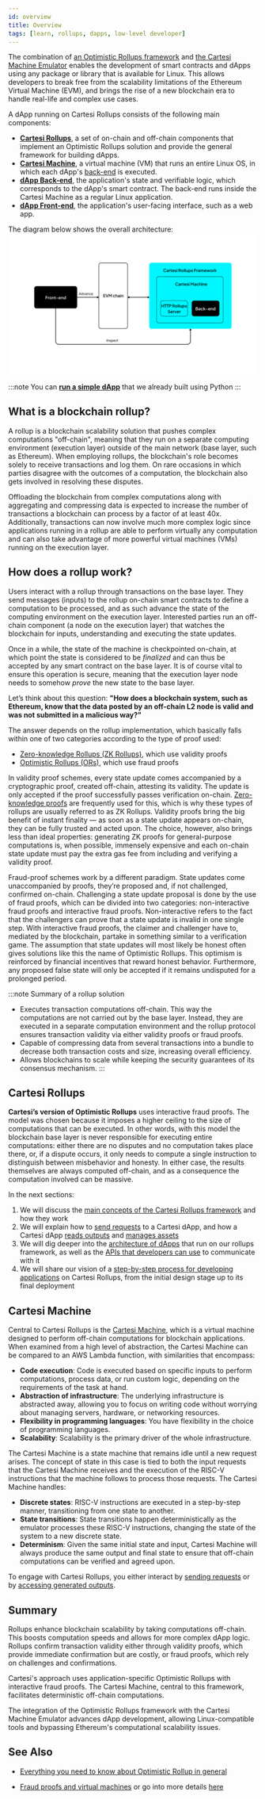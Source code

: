 ```yaml
---
id: overview
title: Overview
tags: [learn, rollups, dapps, low-level developer]
---
```


The combination of [an Optimistic Rollups framework](https://github.com/cartesi/rollups) and [the Cartesi Machine Emulator](https://github.com/cartesi/machine-emulator) enables the development of smart contracts and dApps using any package or library that is available for Linux. This allows developers to break free from the scalability limitations of the Ethereum Virtual Machine (EVM), and brings the rise of a new blockchain era to handle real-life and complex use cases.

A dApp running on Cartesi Rollups consists of the following main components:

- [**Cartesi Rollups**](./components.md), a set of on-chain and off-chain components that implement an Optimistic Rollups solution and provide the general framework for building dApps.
- [**Cartesi Machine**](/machine/intro), a virtual machine (VM) that runs an entire Linux OS, in which each dApp's [back-end](./dapp-architecture.md#back-end) is executed.
- [**dApp Back-end**](./dapp-architecture.md#back-end), the application's state and verifiable logic, which corresponds to the dApp's smart contract. The back-end runs inside the Cartesi Machine as a regular Linux application.
- [**dApp Front-end**](./dapp-architecture.md#front-end), the application's user-facing interface, such as a web app.

The diagram below shows the overall architecture:
![img](./core-components.png)

:::note
You can [**run a simple dApp**](./build-dapps/run-dapp.md) that we already built using Python
:::

## What is a blockchain rollup?

A rollup is a blockchain scalability solution that pushes complex computations "off-chain", meaning that they run on a separate computing environment (execution layer) outside of the main network (base layer, such as Ethereum). When employing rollups, the blockchain's role becomes solely to receive transactions and log them. On rare occasions in which parties disagree with the outcomes of a computation, the blockchain also gets involved in resolving these disputes.

Offloading the blockchain from complex computations along with aggregating and compressing data is expected to increase the number of transactions a blockchain can process by a factor of at least 40x. Additionally, transactions can now involve much more complex logic since applications running in a rollup are able to perform virtually any computation and can also take advantage of more powerful virtual machines (VMs) running on the execution layer.

## How does a rollup work?

Users interact with a rollup through transactions on the base layer. They send messages (inputs) to the rollup on-chain smart contracts to define a computation to be processed, and as such advance the state of the computing environment on the execution layer. Interested parties run an off-chain component (a node on the execution layer) that watches the blockchain for inputs, understanding and executing the state updates.

Once in a while, the state of the machine is checkpointed on-chain, at which point the state is considered to be _finalized_ and can thus be accepted by any smart contract on the base layer. It is of course vital to ensure this operation is secure, meaning that the execution layer node needs to somehow _prove_ the new state to the base layer.

Let’s think about this question:
**"How does a blockchain system, such as Ethereum, know that the data posted by an off-chain L2 node is valid and was not submitted in a malicious way?"**

The answer depends on the rollup implementation, which basically falls within one of two categories according to the type of proof used:

- [Zero-knowledge Rollups (ZK Rollups)](https://ethereum.org/en/developers/docs/scaling/zk-rollups), which use validity proofs
- [Optimistic Rollups (ORs)](https://ethereum.org/en/developers/docs/scaling/optimistic-rollups/), which use fraud proofs

In validity proof schemes, every state update comes accompanied by a cryptographic proof, created off-chain, attesting its validity. The update is only accepted if the proof successfully passes verification on-chain. [Zero-knowledge proofs](https://en.wikipedia.org/wiki/Zero-knowledge_proof) are frequently used for this, which is why these types of rollups are usually referred to as ZK Rollups. Validity proofs bring the big benefit of instant finality — as soon as a state update appears on-chain, they can be fully trusted and acted upon. The choice, however, also brings less than ideal properties: generating ZK proofs for general-purpose computations is, when possible, immensely expensive and each on-chain state update must pay the extra gas fee from including and verifying a validity proof.

Fraud-proof schemes work by a different paradigm. State updates come unaccompanied by proofs, they’re proposed and, if not challenged, confirmed on-chain. Challenging a state update proposal is done by the use of fraud proofs, which can be divided into two categories: non-interactive fraud proofs and interactive fraud proofs.
Non-interactive refers to the fact that the challengers can prove that a state update is invalid in one single step. With interactive fraud proofs, the claimer and challenger have to, mediated by the blockchain, partake in something similar to a verification game. The assumption that state updates will most likely be honest often gives solutions like this the name of Optimistic Rollups. This optimism is reinforced by financial incentives that reward honest behavior. Furthermore, any proposed false state will only be accepted if it remains undisputed for a prolonged period.

:::note Summary of a rollup solution

- Executes transaction computations off-chain. This way the computations are not carried out by the base layer. Instead, they are executed in a separate computation environment and the rollup protocol ensures transaction validity via either validity proofs or fraud proofs.
- Capable of compressing data from several transactions into a bundle to decrease both transaction costs and size, increasing overall efficiency.
- Allows blockchains to scale while keeping the security guarantees of its consensus mechanism.
:::

## Cartesi Rollups

**Cartesi’s version of Optimistic Rollups** uses interactive fraud proofs. The model was chosen because it imposes a higher ceiling to the size of computations that can be executed. In other words, with this model the blockchain base layer is never responsible for executing entire computations: either there are no disputes and no computation takes place there, or, if a dispute occurs, it only needs to compute a single instruction to distinguish between misbehavior and honesty. In either case, the results themselves are always computed off-chain, and as a consequence the computation involved can be massive.

In the next sections:

1. We will discuss the [main concepts of the Cartesi Rollups framework](./components.md) and how they work
2. We will explain how to [send requests](./sending-requests.md) to a Cartesi dApp, and how a Cartesi dApp [reads outputs](./reading-outputs.md) and [manages assets](./assets-handling.md)
3. We will dig deeper into the [architecture of dApps](./dapp-architecture.md) that run on our rollups framework, as well as the [APIs that developers can use](./http-api.md) to communicate with it
4. We will share our vision of a [step-by-step process for developing applications](./dapp-life-cycle.md) on Cartesi Rollups, from the initial design stage up to its final deployment

## Cartesi Machine

Central to Cartesi Rollups is the [Cartesi Machine](/machine/intro), which is a virtual machine designed to perform off-chain computations for blockchain applications. When examined from a high level of abstraction, the Cartesi Machine can be compared to an AWS Lambda function, with similarities that encompass:

- **Code execution**: Code is executed based on specific inputs to perform computations, process data, or run custom logic, depending on the requirements of the task at hand.
- **Abstraction of infrastructure**: The underlying infrastructure is abstracted away, allowing you to focus on writing code without worrying about managing servers, hardware, or networking resources.
- **Flexibility in programming languages**: You have flexibility in the choice of programming languages.
- **Scalability**: Scalability is the primary driver of the whole infrastructure.

The Cartesi Machine is a state machine that remains idle until a new request arises. The concept of state in this case is tied to both the input requests that the Cartesi Machine receives and the execution of the RISC-V instructions that the machine follows to process those requests. The Cartesi Machine handles:

- **Discrete states**: RISC-V instructions are executed in a step-by-step manner, transitioning from one state to another.
- **State transitions**: State transitions happen deterministically as the emulator processes these RISC-V instructions, changing the state of the system to a new discrete state.
- **Determinism**: Given the same initial state and input, Cartesi Machine will always produce the same output and final state to ensure that off-chain computations can be verified and agreed upon.

To engage with Cartesi Rollups, you either interact by [sending requests](./sending-requests.md) or by [accessing generated outputs](./reading-outputs.md).

## Summary

Rollups enhance blockchain scalability by taking computations off-chain. This boosts computation speeds and allows for more complex dApp logic. Rollups confirm transaction validity either through validity proofs, which provide immediate confirmation but are costly, or fraud proofs, which rely on challenges and confirmations.

Cartesi's approach uses application-specific Optimistic Rollups with interactive fraud proofs. The Cartesi Machine, central to this framework, facilitates deterministic off-chain computations.

The integration of the Optimistic Rollups framework with the Cartesi Machine Emulator advances dApp development, allowing Linux-compatible tools and bypassing Ethereum's computational scalability issues.

## See Also

- [Everything you need to know about Optimistic Rollup in general](https://www.paradigm.xyz/2021/01/almost-everything-you-need-to-know-about-optimistic-rollup)


- [Fraud proofs and virtual machines](https://medium.com/@cpbuckland88/fraud-proofs-and-virtual-machines-2826a3412099) or go into more details [here](https://tlu.tarilabs.com/cryptography/fraud-proofs#what-are-fraud-proofs)
